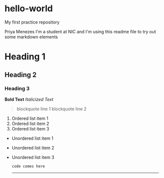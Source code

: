 # hello-world
My first practice repository

Priya Menezes
I'm a student at NIC and I'm using this readme file to try out some markdown elements


# Heading 1
## Heading 2
### Heading 3

**Bold Text**
*Italicized Text*

> blockquote line 1
> blockquote line 2

1. Ordered list item 1
2. Ordered list item 2
3. Ordered list item 3

- Unordered list item 1
- Unordered list item 2
- Unordered list item 3

  `code comes here`

  ---

  
